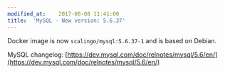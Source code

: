 ```yaml
---
modified_at:	2017-08-08 11:41:00
title:	'MySQL - New version: 5.6.37'
---
```


Docker image is now `scalingo/mysql:5.6.37-1` and is based on Debian.

MySQL changelog: [https://dev.mysql.com/doc/relnotes/mysql/5.6/en/](https://dev.mysql.com/doc/relnotes/mysql/5.6/en/)
